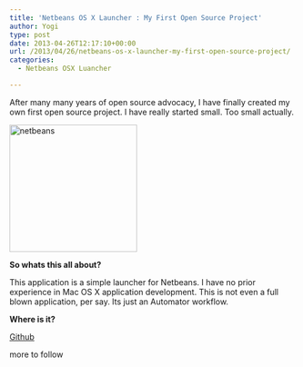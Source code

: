 ```yaml
---
title: 'Netbeans OS X Launcher : My First Open Source Project'
author: Yogi
type: post
date: 2013-04-26T12:17:10+00:00
url: /2013/04/26/netbeans-os-x-launcher-my-first-open-source-project/
categories:
  - Netbeans OSX Luancher

---
```

After many many years of open source advocacy, I have finally created my own first open source project. I have really started small. Too small actually.

<img class="size-full wp-image-203  alignright" alt="netbeans" src="http://www.yogendra.me/wp-content/uploads/2013/04/netbeans.png" width="224" height="224" srcset="http://www.yogendra.me/wp-content/uploads/2013/04/netbeans.png 224w, http://www.yogendra.me/wp-content/uploads/2013/04/netbeans-150x150.png 150w" sizes="(max-width: 224px) 100vw, 224px" />

**So whats this all about?**

This application is a simple launcher for Netbeans. I have no prior experience in Mac OS X application development. This is not even a full blown application, per say. Its just an Automator workflow.

**Where is it?**

<a title="GitHub : Netbean OSX Launcher" href="https://github.com/yogendra/netbeans-osx-launcher" target="_blank">Github</a>

more to follow